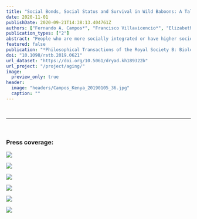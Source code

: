 ```yaml
---
title: "Social Bonds, Social Status and Survival in Wild Baboons: A Tale of Two Sexes"
date: 2020-11-01
publishDate: 2020-09-21T14:38:13.404761Z
authors: ["Fernando A. Campos*", "Francisco Villavicencio*", "Elizabeth A. Archie", "Fernando Colchero", "Susan C. Alberts"]
publication_types: ["2"]
abstract: "People who are more socially integrated or have higher socio-economic status live longer. Recent studies in non-human primates show striking convergences with this human pattern: female primates with more social partners, stronger social bonds or higher dominance rank all lead longer lives. However, it remains unclear whether social environments also predict survival in male non-human primates, as it does in men. This gap persists because, in most primates, males disperse among social groups, resulting in many males who disappear with unknown fate and have unknown dates of birth. We present a Bayesian model to estimate the effects of time-varying social covariates on age-specific adult mortality in both sexes of wild baboons. We compare how the survival trajectories of both sexes are linked to social bonds and social status over the life. We find that, parallel to females, male baboons who are more strongly bonded to females have longer lifespans. However, males with higher dominance rank for their age appear to have shorter lifespans. This finding brings new understanding to the adaptive significance of heterosexual social bonds for male baboons: in addition to protecting the male's offspring from infanticide, these bonds may have direct benefits to males themselves. This article is part of the theme issue `Evolution of the primate ageing process.'"
featured: false
publication: "*Philosophical Transactions of the Royal Society B: Biological Sciences*"
doi: "10.1098/rstb.2019.0621"
url_dataset: "https://doi.org/10.5061/dryad.kh189322b"
url_project: "/project/aging/"
image:
  preview_only: true
header:
  image: "headers/Campos_Kenya_20190105_36.jpg"
  caption: ""
---
```


<br>
<hr>
<br>

### Press coverage:

[![](/img/press_logos/nyt.png)](https://www.nytimes.com/2020/10/01/science/baboons-males-friendship.html) 

[![](/img/press_logos/the-washington-post-logo.jpg)](https://www.washingtonpost.com/science/baboon-behavior-friendship-benefits/2020/09/25/5834d70e-fdc1-11ea-8d05-9beaaa91c71f_story.html)

[![](/img/press_logos/cbc.jpg)](https://www.cbc.ca/radio/quirks/sep-26-tailings-pond-detoxification-baboon-friendship-and-longevity-ancient-dna-in-dirt-and-more-1.5736876/male-baboons-make-friends-with-females-for-just-one-reason-a-longer-life-1.5736886)

[![](/img/press_logos/cosmos.jpg)](https://cosmosmagazine.com/nature/animals/why-boys-should-be-friends-with-girls/)

[![](/img/press_logos/treehugger.png)](https://www.treehugger.com/male-baboons-live-longer-female-friends-5079076)

[![](/img/press_logos/duke_today.png)](https://today.duke.edu/2020/09/male-baboons-female-friends-live-longer)

